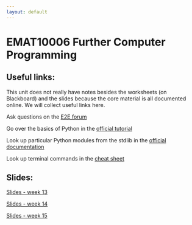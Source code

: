 ```yaml
---
layout: default
---
```


# EMAT10006 Further Computer Programming

## Useful links:

This unit does not really have notes besides the worksheets (on Blackboard)
and the slides because the core material is all documented online. We will
collect useful links here.

Ask questions on the [E2E forum](https://community.eng2eng.net/c/programming/further-computer-programming-emat-10006/43)

Go over the basics of Python in the [official tutorial](https://docs.python.org/3/tutorial/)

Look up particular Python modules from the stdlib in the [official documentation](https://docs.python.org/3/library/index.html)

Look up terminal commands in the [cheat sheet](shell.html)


## Slides:

[Slides - week 13](slides/slides1.html)

[Slides - week 14](slides/slides2.html)

[Slides - week 15](slides/slides3.html)
